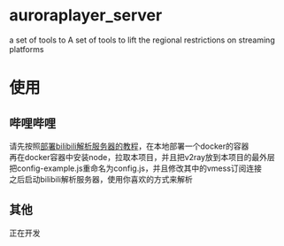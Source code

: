# auroraplayer_server
a set of tools to A set of tools to lift the regional restrictions on streaming platforms  
# 使用 
## 哔哩哔哩
请先按照[部署bilibili解析服务器的教程](https://github.com/JasonKhew96/biliroaming-go-server-docker)，在本地部署一个docker的容器  
再在docker容器中安装node，拉取本项目，并且把v2ray放到本项目的最外层  
把config-example.js重命名为config.js，并且修改其中的vmess订阅连接   
之后启动bilibili解析服务器，使用你喜欢的方式来解析
## 其他  
正在开发
